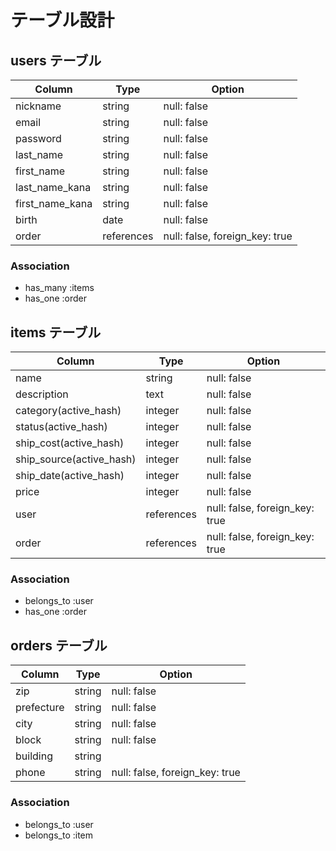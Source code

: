 # テーブル設計

## users テーブル

| Column          | Type       | Option                         |
| --------------- | ---------- | ------------------------------ |
| nickname        | string     | null: false                    |
| email           | string     | null: false                    |
| password        | string     | null: false                    |
| last_name       | string     | null: false                    |
| first_name      | string     | null: false                    |
| last_name_kana  | string     | null: false                    |
| first_name_kana | string     | null: false                    |
| birth           | date       | null: false                    |
| order           | references | null: false, foreign_key: true |

### Association

- has_many :items
- has_one :order

## items テーブル

| Column                   | Type       | Option                         |
| ------------------------ | ---------- | ------------------------------ |
| name                     | string     | null: false                    |
| description              | text       | null: false                    |
| category(active_hash)    | integer    | null: false                    |
| status(active_hash)      | integer    | null: false                    |
| ship_cost(active_hash)   | integer    | null: false                    |
| ship_source(active_hash) | integer    | null: false                    |
| ship_date(active_hash)   | integer    | null: false                    |
| price                    | integer    | null: false                    |
| user                     | references | null: false, foreign_key: true |
| order                    | references | null: false, foreign_key: true |

### Association

- belongs_to :user
- has_one :order

## orders テーブル

| Column     | Type    | Option                         |
| ---------- | ------- | ------------------------------ |
| zip        | string  | null: false                    |
| prefecture | string  | null: false                    |
| city       | string  | null: false                    |
| block      | string  | null: false                    |
| building   | string  |                                |
| phone      | string  | null: false, foreign_key: true |

### Association

- belongs_to :user
- belongs_to :item

